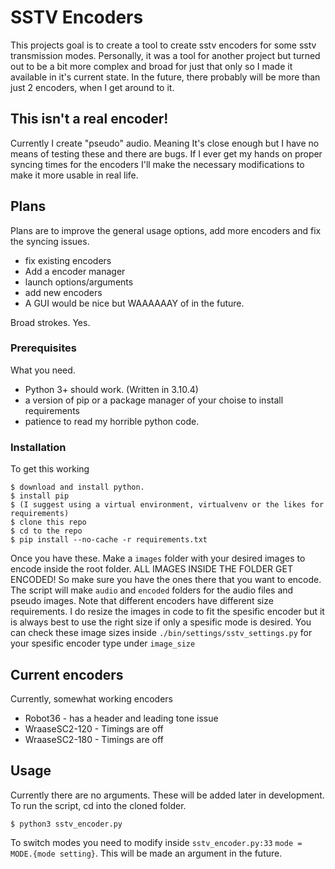 # SSTV Encoders

This projects goal is to create a tool to create sstv encoders for some sstv transmission modes. 
Personally, it was a tool for another project but turned out to be a bit more complex and broad for just that only so I made it available in it's current state.
In the future, there probably will be more than just 2 encoders, when I get around to it. 

## This isn't a real encoder!

Currently I create "pseudo" audio. Meaning It's close enough but I have no means of testing these and there are bugs. If I ever get my hands on proper syncing times for the encoders I'll make the necessary modifications to make it more usable in real life. 

## Plans

Plans are to improve the general usage options, add more encoders and fix the syncing issues.

* fix existing encoders
* Add a encoder manager
* launch options/arguments
* add new encoders
* A GUI would be nice but WAAAAAAY of in the future. 

Broad strokes. Yes.

### Prerequisites

What you need.

* Python 3+ should work. (Written in 3.10.4)
* a version of pip or a package manager of your choise to install requirements
* patience to read my horrible python code.

### Installation

To get this working

```
$ download and install python. 
$ install pip
$ (I suggest using a virtual environment, virtualvenv or the likes for requirements)
$ clone this repo
$ cd to the repo
$ pip install --no-cache -r requirements.txt
```
Once you have these. Make a `images` folder with your desired images to encode inside the root folder.
ALL IMAGES INSIDE THE FOLDER GET ENCODED! So make sure you have the ones there that you want to encode.
The script will make `audio` and `encoded` folders for the audio files and pseudo images. 
Note that different encoders have different size requirements. I do resize the images in code to fit the spesific encoder but it is always best to use the right size if only a spesific mode is desired. 
You can check these image sizes inside `./bin/settings/sstv_settings.py` for your spesific encoder type under `image_size` 

## Current encoders

Currently, somewhat working encoders

* Robot36 - has a header and leading tone issue
* WraaseSC2-120 - Timings are off
* WraaseSC2-180 - Timings are off

## Usage

Currently there are no arguments. These will be added later in development.
To run the script, cd into the cloned folder.
```
$ python3 sstv_encoder.py
```
To switch modes you need to modify inside `sstv_encoder.py:33` `mode = MODE.{mode setting}`. 
This will be made an argument in the future. 
